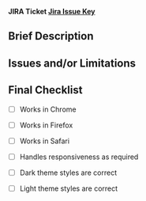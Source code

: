 **JIRA Ticket [Jira Issue Key](ticketURL)**

## Brief Description
<!-- Reference coding changes rather than just the elements of the task (one-liner), what do you want to call out to the reviewer?  -->
<!-- It is also good practice to put your own comments in the file view to easily identify locations in the code you believe need explination -->

## Issues and/or Limitations
<!-- Use to explain scenarios that may require another ticket, or difficult scenarios in general -->

## Final Checklist
- [ ] Works in Chrome
- [ ] Works in Firefox
- [ ] Works in Safari
- [ ] Handles responsiveness as required
- [ ] Dark theme styles are correct
- [ ] Light theme styles are correct

